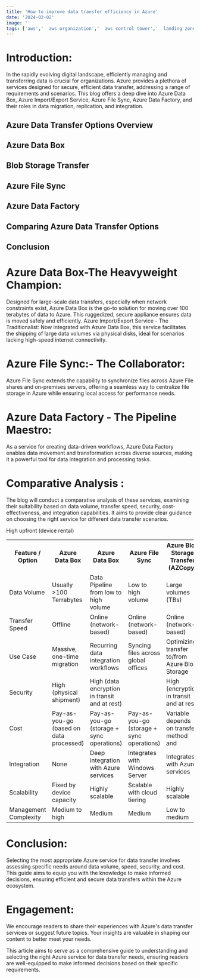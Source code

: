 ```yaml
---
title: 'How to improve data transfer efficiency in Azure'
date: '2024-02-02'
image: ''
tags: ['aws','  aws organization','  aws control tower','  landing zone','  Guardrails']
---
```



# Introduction: 
In the rapidly evolving digital landscape, efficiently managing and transferring data is crucial for organizations. Azure provides a plethora of services designed for secure, efficient data transfer, addressing a range of requirements and scenarios. This blog offers a deep dive into Azure Data Box, Azure Import/Export Service, Azure File Sync, Azure Data Factory, and their roles in data migration, replication, and integration.
## Azure Data Transfer Options Overview
## Azure Data Box
## Blob Storage Transfer
## Azure File Sync
## Azure Data Factory 
## Comparing Azure Data Transfer Options
## Conclusion

# Azure Data Box-The Heavyweight Champion: 
Designed for large-scale data transfers, especially when network constraints exist, Azure Data Box is the go-to solution for moving over 100 terabytes of data to Azure. This ruggedized, secure appliance ensures data is moved safely and efficiently.
Azure Import/Export Service - The Traditionalist: Now integrated with Azure Data Box, this service facilitates the shipping of large data volumes via physical disks, ideal for scenarios lacking high-speed internet connectivity.
# Azure File Sync:- The Collaborator: 
Azure File Sync extends the capability to synchronize files across Azure File shares and on-premises servers, offering a seamless way to centralize file storage in Azure while ensuring local access for performance needs.
# Azure Data Factory - The Pipeline Maestro: 
As a service for creating data-driven workflows, Azure Data Factory enables data movement and transformation across diverse sources, making it a powerful tool for data integration and processing tasks.

# Comparative Analysis :
 The blog will conduct a comparative analysis of these services, examining their suitability based on data volume, transfer speed, security, cost-effectiveness, and integration capabilities. It aims to provide clear guidance on choosing the right service for different data transfer scenarios.
  <table className="Data Transfer">
                                                <tbody>
                                                <tr>
                                                <th>Feature / Option</th>
                                                <th>Azure Data Box</th>
                                                <th>Azure Data Box</th>
                                                <th>Azure File Sync</th>
                                                <th>Azure Blob Storage Transfer (AZCopy)</th>
                                                </tr>
                                                <tr>
                                                <td>Data Volume</td>
                                                <td>Usually  >100 Terrabytes</td>
                                                <td>Data Pipeline from low to high volume</td>
                                                <td>Low to high volume</td>
                                                <td>Large volumes (TBs)</td>
                                                </tr>
                                                <tr>
                                                <td>Transfer Speed</td>
                                                <td>Offline</td>
                                                <td>Online (network-based)</td>
                                                <td>Online (network-based)</td>
                                                <td>Online (network-based)</td>
                                                </tr>
                                                <tr>
                                                <td>Use Case</td>
                                                <td>Massive, one-time migration</td>
                                                <td>Recurring data integration workflows</td>
                                                <td>Syncing files across global offices</td>
                                                <td>Optimizing transfer to/from Azure Blob Storage</td>
                                                </tr>
                                                <tr>
                                                <td>Security</td>
                                                <td>High (physical shipment)</td>
                                                <td>High (data encryption in transit and at rest)<td>
                                                <td>High (encryption in transit and at rest)</td>
                                                <td>High (encryption options)</td>
                                                </tr>
                                                <tr>
                                                <td>Cost</td>
                                                <td?>High upfront (device rental)</td>
                                                <td>Pay-as-you-go (based on data processed)</td>
                                                <td>Pay-as-you-go (storage + sync operations)</td>
                                                <td>Pay-as-you-go (storage + sync operations)</td>
                                                <td> Variable depends on transfer method and</td>
                                                </tr>
                                                <tr>
                                                 <td>Integration</td>
                                                 <td>None</td>
                                                 <td>Deep integration with Azure services</td>
                                                 <td>Integrates with Windows Server</td>
                                                 <td>Integrates with Azure services</td>
                                                 </tr>
                                                 <tr>
                                                 <td>Scalability</td>
                                                 <td>Fixed by device capacity</td>
                                                 <td>Highly scalable</td>
                                                 <td>Scalable with cloud tiering</td>
                                                 <td>Highly scalable</td>
                                                 </tr>
                                                 <tr>
                                                 <td>Management Complexity</td>
                                                 <td>Medium to high</td>
                                                 <td>Medium</td>
                                                 <td>Medium</td>
                                                 <td>Low to medium</td>
                                                 </tbody>
                                                </table> 

 # Conclusion: 
 Selecting the most appropriate Azure service for data transfer involves assessing specific needs around data volume, speed, security, and cost. This guide aims to equip you with the knowledge to make informed decisions, ensuring efficient and secure data transfers within the Azure ecosystem.
# Engagement: 
We encourage readers to share their experiences with Azure's data transfer services or suggest future topics. Your insights are valuable in shaping our content to better meet your needs.

This article aims to serve as a comprehensive guide to understanding and selecting the right Azure service for data transfer needs, ensuring readers are well-equipped to make informed decisions based on their specific requirements.
                                               
                    

                                    
